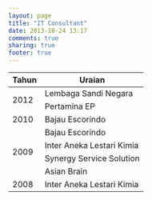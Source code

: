 ```yaml
---
layout: page
title: "IT Consultant"
date: 2013-10-24 13:17
comments: true
sharing: true
footer: true
---
```


<table class="layanan-table">
	<thead>
		<tr>
			<th class="th-tahun">Tahun</th>
			<th class="th-uraian">Uraian</th>
		</tr>
	</thead>
	<tbody>
	<!-- -- 2012 -- -->
		<tr>
			<td rowspan=2 class="td-tahun">2012</td>
			<td>Lembaga Sandi Negara</td>
		</tr>
		<tr>
			<td>Pertamina EP</td>
		</tr>
	<!-- -- 2010 -- -->
		<tr>
			<td class="td-tahun">2010</td>
			<td>Bajau Escorindo</td>
		</tr>
	<!-- -- 2009 -- -->
		<tr>
			<td rowspan=4 class="td-tahun">2009</td>
			<td>Bajau Escorindo</td>
		</tr>
		<tr>
			<td>Inter Aneka Lestari Kimia</td>
		</tr>
		<tr>
			<td>Synergy Service Solution</td>
		</tr>
		<tr>
			<td>Asian Brain</td>
		</tr>
	<!-- -- 2008 -- -->
		<tr>
			<td class="td-tahun">2008</td>
			<td>Inter Aneka Lestari Kimia</td>
		</tr>
	</tbody>
</table>
